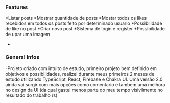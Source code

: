 ### Features

*Listar posts
*Mostrar quantidade de posts
*Mostar todos os likes recebidos em todos os posts feito por determinado usuario
*Possibilidade de like no post
*Criar novo post
*Sistema de login e register
*Possibilidade de upar uma imagem

-

### General Infos

-Projeto criado com intuito de estudo, primeiro projeto bem definido em objetivos e possibilidades, realizei durante meus primeiros 2 meses de estudo utilizando TypeScript, React, Firebase e Chakra UI. Uma versão 2.0 ainda vai surgir com mais opções como comentario e tambem uma melhora no design da UI (da qual gastei menos parte do meu tempo visivilmente no resultado do trabalho rs) 

